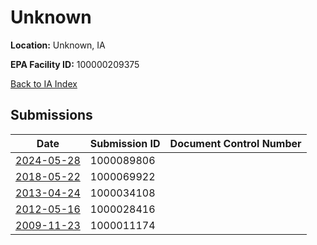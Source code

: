 # Unknown

**Location:** Unknown, IA

**EPA Facility ID:** 100000209375

[Back to IA Index](../../index.md)

## Submissions

| Date | Submission ID | Document Control Number |
|------|--------------|-------------------------|
| [2024-05-28](submissions/1000089806.md) | 1000089806 |  |
| [2018-05-22](submissions/1000069922.md) | 1000069922 |  |
| [2013-04-24](submissions/1000034108.md) | 1000034108 |  |
| [2012-05-16](submissions/1000028416.md) | 1000028416 |  |
| [2009-11-23](submissions/1000011174.md) | 1000011174 |  |
